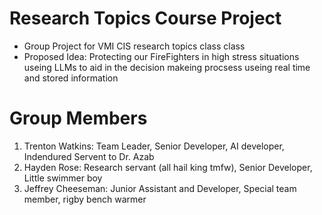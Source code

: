 # Research Topics Course Project
- Group Project for VMI CIS research topics class class
- Proposed Idea: Protecting our FireFighters in high stress situations useing LLMs to aid in the decision makeing procsess useing real time and stored information 
# Group Members 
1. Trenton Watkins: Team Leader, Senior Developer, AI developer, Indendured Servent to Dr. Azab
2. Hayden Rose: Research servant (all hail king tmfw), Senior Developer, Little swimmer boy
3. Jeffrey Cheeseman: Junior Assistant and Developer, Special team member, rigby bench warmer
